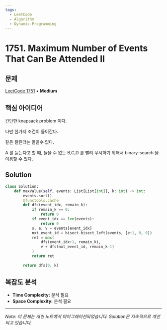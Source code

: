 ```yaml
---
tags:
  - LeetCode
  - Algorithm
  - Dynamic-Programming
---
```


# 1751. Maximum Number of Events That Can Be Attended II

## 문제

[LeetCode 1751](https://leetcode.com/problems/maximum-number-of-events-that-can-be-attended-ii/description/) • **Medium**

## 핵심 아이디어

간단한 knapsack problem 이다.

  

다만 한가지 조건이 들어간다.

같은 캘린더는 들을수 없다.

A 를 듣는다고 할 때, 들을 수 없는 B,C,D 를 빨리 무시하기 위해서 binary-search 을 이용할 수 있다.

## Solution

```python
class Solution:
    def maxValue(self, events: List[List[int]], k: int) -> int:
        events.sort()
        @functools.cache
        def dfs(event_idx, remain_k):
            if remain_k == 0:
                return 0
            if event_idx == len(events):
                return 0
            s, e, v = events[event_idx]
            nxt_event_id = bisect.bisect_left(events, [e+1, 0, 0])
            ret = max(
                dfs(event_idx+1, remain_k),
                v + dfs(nxt_event_id, remain_k-1)
            )
            return ret
        
        return dfs(0, k)
```

## 복잡도 분석

- **Time Complexity:** 분석 필요
- **Space Complexity:** 분석 필요


---

*Note: 이 문제는 개인 노트에서 마이그레이션되었습니다. Solution은 지속적으로 개선되고 있습니다.*
